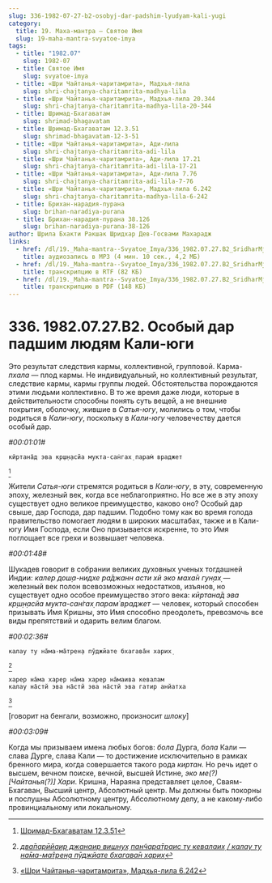 ```yaml
---
slug: 336-1982-07-27-b2-osobyj-dar-padshim-lyudyam-kali-yugi
category:
  title: 19. Маха-мантра — Святое Имя
  slug: 19-maha-mantra-svyatoe-imya
tags:
  - title: "1982.07"
    slug: 1982-07
  - title: Святое Имя
    slug: svyatoe-imya
  - title: «Шри Чайтанья-чаритамрита», Мадхья-лила
    slug: shri-chajtanya-charitamrita-madhya-lila
  - title: «Шри Чайтанья-чаритамрита», Мадхья-лила 20.344
    slug: shri-chajtanya-charitamrita-madhya-lila-20-344
  - title: Шримад-Бхагаватам
    slug: shrimad-bhagavatam
  - title: Шримад-Бхагаватам 12.3.51
    slug: shrimad-bhagavatam-12-3-51
  - title: «Шри Чайтанья-чаритамрита», Ади-лила
    slug: shri-chajtanya-charitamrita-adi-lila
  - title: «Шри Чайтанья-чаритамрита», Ади-лила 17.21
    slug: shri-chajtanya-charitamrita-adi-lila-17-21
  - title: «Шри Чайтанья-чаритамрита», Ади-лила 7.76
    slug: shri-chajtanya-charitamrita-adi-lila-7-76
  - title: «Шри Чайтанья-чаритамрита», Мадхья-лила 6.242
    slug: shri-chajtanya-charitamrita-madhya-lila-6-242
  - title: Брихан-нарадия-пурана
    slug: brihan-naradiya-purana
  - title: Брихан-нарадия-пурана 38.126
    slug: brihan-naradiya-purana-38-126
author: Шрила Бхакти Ракшак Шридхар Дев-Госвами Махарадж
links:
  - href: /dl/19._Maha-mantra--Svyatoe_Imya/336_1982.07.27.B2_SridharMj_Osobyj_dar_padshim_ljudjam_Kali-jugi.mp3
    title: аудиозапись в MP3 (4 мин. 10 сек., 4,2 МБ)
  - href: /dl/19._Maha-mantra--Svyatoe_Imya/336_1982.07.27.B2_SridharMj_Osobyj_dar_padshim_ljudjam_Kali-jugi.rtf
    title: транскрипцию в RTF (82 КБ)
  - href: /dl/19._Maha-mantra--Svyatoe_Imya/336_1982.07.27.B2_SridharMj_Osobyj_dar_padshim_ljudjam_Kali-jugi.pdf
    title: транскрипцию в PDF (148 КБ)
---
```


# 336. 1982.07.27.B2. Особый дар падшим людям Кали-юги

Это результат следствия кармы, коллективной, групповой. Карма-*пхала* — плод кармы. Не индивидуальный, но коллективный результат, следствие кармы, кармы группы людей. Обстоятельства порождаются этими людьми коллективно. В то же время даже люди, которые в действительности способны понять суть вещей, а не внешние покрытия, оболочку, жившие в *Сатья-югу*, молились о том, чтобы родиться в *Кали-югу*, поскольку в *Кали-югу* человечеству дается особый дар.

*#00:01:01#*

    кӣртана̄д эва кр̣ш̣н̣асйа мукта-сан̇гах̣ парам̇ враджет
[^_ftn1]

Жители *Сатья-юги* стремятся родиться в *Кали-югу*, в эту, современную эпоху, железный век, когда все неблагоприятно. Но все же в эту эпоху существует одно великое преимущество, каково оно? Особый дар свыше, дар Господа, дар падшим. Подобно тому как во время голода правительство помогает людям в широких масштабах, также и в Кали-югу Имя Господа, если Оно призывается искренне, то это Имя поглощает все грехи и возвышает человека.

*#00:01:48#*

Шукадев говорит в собрании великих духовных ученых тогдашней Индии: *калер дош̣а-нидхе ра̄джанн асти хй эко маха̄н гун̣ах̣* — железный век полон всевозможных недостатков, изъянов, но существует одно особое преимущество этого века: *кӣртана̄д эва кр̣ш̣н̣асйа мукта-сан̇гах̣ парам̇ враджет* — человек, который способен призывать Имя Кришны, это Имя способно преодолеть, превозмочь все виды препятствий и одарить велим благом.

*#00:02:36#*

    калау ту на̄ма-ма̄трен̣а пӯджйате бхагава̄н харих̣
[^_ftn2]

    харер на̄ма харер на̄ма харер на̄маива кевалам
    калау на̄стй эва на̄стй эва на̄стй эва гатир анйатха
[^_ftn3]

[говорит на бенгали, возможно, произносит *шлоку*]

*#00:03:09#*

Когда мы призываем имена любых богов: *бола* Дурга, *бола* Кали — слава Дурге, слава Кали — то достижение исключительно в рамках бренного мира, когда совершается такого рода *киртан.* Но речь идет о высшем, вечном поиске, вечной, высшей Истине, *эко ме(?) [Чайтанья(?)] Хари*. Кришна, Нараяна представляет целое, Сваям-Бхагаван, Высший центр, Абсолютный центр. Мы должны быть покорны и послушны Абсолютному центру, Абсолютному делу, а не какому-либо провинциальному или локальному.



[^_ftn1]: [Шримад-Бхагаватам 12.3.51](../notes/shrimad-bhagavatam/shrimad-bhagavatam-12-3-51.md)

[^_ftn2]: [*два̄парӣйаир джанаир вишн̣ух̣ пан̃чара̄траис ту кевалаих̣ / калау ту на̄ма-ма̄трен̣а пӯджйате бхагава̄н харих̣*](../notes/shloka/dvaparjojair-dzhanair-vishnuh-pancharatrais-tu.md)

[^_ftn3]: [«Шри Чайтанья-чаритамрита», Мадхья-лила 6.242](../notes/shri-chajtanya-charitamrita-madhya-lila/shri-chajtanya-charitamrita-madhya-lila-6-242.md)
